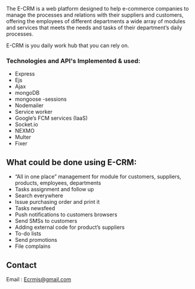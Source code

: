The E-CRM is a web platform designed to help e-commerce companies to manage the processes and relations with their suppliers and customers, offering the employees of different departments a wide array of modules and services that meets the needs and tasks of their department’s daily processes. 

E-CRM is you daily work hub that you can rely on.

### Technologies and API's Implemented & used:
-	Express
-	Ejs 
-	Ajax
-	mongoDB
-	mongoose 
-sessions 
-	Nodemailer 
-	Service worker
-	Google’s FCM services (IaaS)
-	Socket.io
-	NEXMO
-	Multer 
-	Fixer 

## What could be done using E-CRM:

-	“All in one place” management for module for customers, suppliers, products, employees, departments
-	Tasks assignment and follow up
-	Search everywhere
-	Issue purchasing order and print it
-	Tasks newsfeed
-	Push notifications to customers browsers
-	Send SMSs to customers
-	Adding external code for product’s suppliers
-	To-do lists
-	Send promotions
-	File complains 

## Contact
Email : Ecrmjs@gmail.com
 

